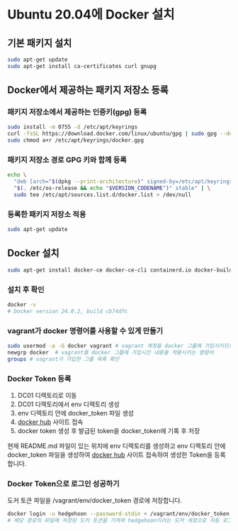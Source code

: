 # Ubuntu 20.04에 Docker 설치

## 기본 패키지 설치
```bash
sudo apt-get update
sudo apt-get install ca-certificates curl gnupg
```

## Docker에서 제공하는 패키지 저장소 등록

### 패키지 저장소에서 제공하는 인증키(gpg) 등록
```bash
sudo install -m 0755 -d /etc/apt/keyrings
curl -fsSL https://download.docker.com/linux/ubuntu/gpg | sudo gpg --dearmor -o /etc/apt/keyrings/docker.gpg
sudo chmod a+r /etc/apt/keyrings/docker.gpg
```

### 패키지 저장소 경로 GPG 키와 함께 등록
```bash
echo \
  "deb [arch="$(dpkg --print-architecture)" signed-by=/etc/apt/keyrings/docker.gpg] https://download.docker.com/linux/ubuntu \
  "$(. /etc/os-release && echo "$VERSION_CODENAME")" stable" | \
  sudo tee /etc/apt/sources.list.d/docker.list > /dev/null
```

 ### 등록한 패키지 저장소 적용

```bash
sudo apt-get update
```

## Docker 설치
```bash
sudo apt-get install docker-ce docker-ce-cli containerd.io docker-buildx-plugin docker-compose-plugin
```


### 설치 후 확인
```bash
docker -v
# Docker version 24.0.2, build cb74dfc
```

### vagrant가 docker 명령어를 사용할 수 있게 만들기
```bash
sudo usermod -a -G docker vagrant # vagrant 계정을 docker 그룹에 가입시키므로 docker 명령어를 sudo 없이 사용가능하다.
newgrp docker  # vagrant를 docker 그룹에 가입시킨 내용을 적용시키는 명령어
groups # vagrant가 가입한 그룹 목록 확인
```

### Docker Token 등록
1. DC01 디렉토리로 이동
2. DC01 디렉토리에서 env 디렉토리 생성
3. env 디렉토리 안에 docker_token 파일 생성
4. [docker hub](https://hub.docker.com/settings/security) 사이트 접속
5. docker token 생성 후 발급된 token을 docker_token에 기록 후 저장

현재 README.md 파일이 있는 위치에 env 디렉토리를 생성하고 env 디렉토리 안에 
docker_token 파일을 생성하여 [docker hub](https://hub.docker.com/settings/security) 
사이트 접속하여 생성한 Token을 등록합니다.

### Docker Token으로 로그인 성공하기

도커 토큰 파일을 /vagrant/env/docker_token 경로에 저장합니다.
```bash
docker login -u hedgehoon --password-stdin < /vagrant/env/docker_token
# 해당 경로의 파일에 저장된 도커 토큰을 가져와 hedgehoon이라는 도커 계정으로 자동 로그인 합니다.
```